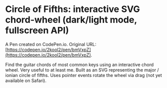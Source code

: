 # Circle of Fifths: interactive SVG chord-wheel (dark/light mode, fullscreen API)

A Pen created on CodePen.io. Original URL: [https://codepen.io/2kool2/pen/bmVxpZ](https://codepen.io/2kool2/pen/bmVxpZ).

Find the guitar chords of most common keys using an interactive chord wheel.
Very useful to at least me.
Built as an SVG representing the major / ionian circle of fifths.
Uses pointer events rotate the wheel via drag (not yet available on Safari).